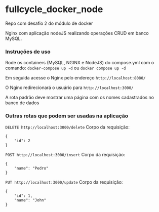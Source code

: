 # fullcycle_docker_node

Repo com desafio 2 do módulo de docker

Nginx com aplicação nodeJS realizando operações CRUD em banco MySQL.

### Instruções de uso
Rode os containers (MySQL, NGINX e NodeJS) do compose.yml com o comando:
`docker-compose up -d` ou `docker compose up -d`

Em seguida acesse o Nginx pelo endereço `http://localhost:8080/`

O Nginx redirecionará o usuário para `http://localhost:3000/`

A rota padrão deve mostrar uma página com os nomes cadastrados no banco de dados

### Outras rotas que podem ser usadas na aplicação 

`DELETE http://localhost:3000/delete`
Corpo da requisição:
```
{
	"id": 2
}
```

`POST http://localhost:3000/insert`
Corpo da requisição:
```
{
	"name": "Pedro"
}
```

`PUT http://localhost:3000/update`
Corpo da requisição:
```
{
	"id": 1,
	"name": "John"
}
```
